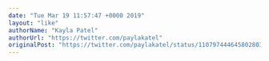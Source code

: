 ```yaml
---
date: "Tue Mar 19 11:57:47 +0000 2019"
layout: "like"
authorName: "Kayla Patel"
authorUrl: "https://twitter.com/paylakatel"
originalPost: "https://twitter.com/paylakatel/status/1107974446458028032"
---
```


